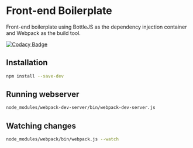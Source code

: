 # Front-end Boilerplate

 Front-end boilerplate using BottleJS as the dependency injection container and Webpack as the build tool. 

[![Codacy Badge](https://api.codacy.com/project/badge/Grade/979233be505f4304a935dea09ddf3cdc)](https://www.codacy.com/app/mehmet/front-end-boilerplate?utm_source=github.com&amp;utm_medium=referral&amp;utm_content=mkorkmaz/front-end-boilerplate&amp;utm_campaign=Badge_Grade)

## Installation 
```bash
npm install --save-dev
```

## Running webserver
```bash
node_modules/webpack-dev-server/bin/webpack-dev-server.js
```


## Watching changes
```bash
node_modules/webpack/bin/webpack.js --watch
```

